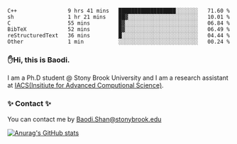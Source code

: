 <!--START_SECTION:waka-->

```text
C++                9 hrs 41 mins   ██████████████████░░░░░░░   71.60 %
sh                 1 hr 21 mins    ██▓░░░░░░░░░░░░░░░░░░░░░░   10.01 %
C                  55 mins         █▓░░░░░░░░░░░░░░░░░░░░░░░   06.84 %
BibTeX             52 mins         █▓░░░░░░░░░░░░░░░░░░░░░░░   06.49 %
reStructuredText   36 mins         █░░░░░░░░░░░░░░░░░░░░░░░░   04.44 %
Other              1 min           ░░░░░░░░░░░░░░░░░░░░░░░░░   00.24 %
```

<!--END_SECTION:waka-->

### ✋Hi, this is Baodi. 

I am a Ph.D student @ Stony Brook University and I am a research assistant at [IACS(Insitiute for Advanced Computional Science)](https://iacs.stonybrook.edu/).

### ✨ Contact ✨

You can contact me by [Baodi.Shan@stonybrook.edu](mailto:Baodi.Shan@stonybrook.edu)

[![Anurag's GitHub stats](https://github-readme-stats.vercel.app/api?username=lwshanbd&theme=jolly&show_icons=true&count_private=true&include_all_commits=true)](https://github.com/anuraghazra/github-readme-stats)



<!--
**lwshanbd/lwshanbd** is a ✨ _special_ ✨ repository because its `README.md` (this file) appears on your GitHub profile.

Here are some ideas to get you started:

- 🔭 I’m currently working on ...
- 🌱 I’m currently learning ...
- 👯 I’m looking to collaborate on ...
- 🤔 I’m looking for help with ...
- 💬 Ask me about ...
- 📫 How to reach me: ...
- 😄 Pronouns: ...
- ⚡ Fun fact: ...
-->
